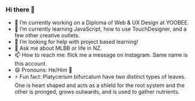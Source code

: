 ### Hi there 👋

- 🔭 I’m currently working on a Diploma of Web & UX Design at YOOBEE.
- 🌱 I’m currently learning JavaScript, how to use TouchDesigner, and a few other creative outlets.
- 🤔 I’m looking for help with project based learning!
- 💬 Ask me about MLBB or life in NZ.
- 📫 How to reach me: flick me a message on Instagram. Same name is this account.
- 😄 Pronouns: He/Him 💅
- ⚡ Fun fact: Platycerium bifurcatum have two distinct types of leaves. One is heart shaped and acts as a shield for the root system and the other is pronged, grows outwards, and is used to gather nutrients.

